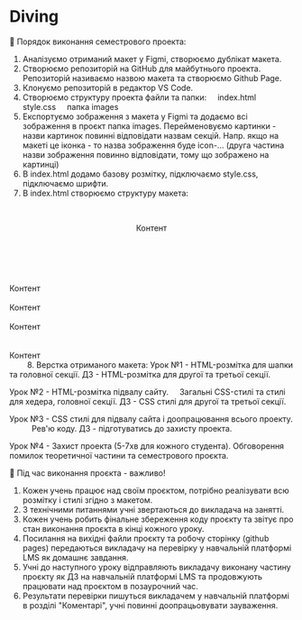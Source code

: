 # Diving

📌  Порядок виконання семестрового проекта: 
1. Аналізуємо отриманий макет у Figmi, створюємо дублікат макета.
2. Створюємо репозиторій на GitHub для майбутнього проекта. Репозиторій називаємо назвою макета та створюємо Github Page.
3. Клонуємо репозиторій в редактор VS Code.
4. Створюємо структуру проекта файли та папки:
    index.html
    style.css
    папка images 
5. Експортуємо зображення з макета у Figmi та додаємо всі зображення в проєкт папка images. Перейменовуємо картинки - назви картинок повинні відповідати назвам секцій. 
Напр. якщо на макеті це іконка - то назва зображення буде icon-... (друга частина назви зображення повинно відповідати, тому що зображено на картинці)
6. В index.html додамо базову розмітку, підключаємо style.css, підключаємо шрифти.
7. В index.html створюємо структуру макета:

        <header>Контент</header> 
        <main>
            <section>Контент</section>
            <section>Контент</section>
            <section>Контент</section>
        </main>
        <footer>Контент</footer>
        
8. Верстка отриманого макета:
Урок №1 - НTML-розмітка для шапки та головної секції. 
ДЗ - НTML-розмітка для другої та третьої секції.

Урок №2 - НTML-розмітка підвалу сайту. 
    Загальні СSS-стилі та стилі для хедера, головної секції. 
ДЗ - СSS стилі для другої та третьої секції.


Урок №3 - СSS стилі для підвалу сайта і доопрацювання всього проекту. 
          Рев'ю коду.
ДЗ - підготуватись до захисту проекта.

Урок №4 - Захист проекта (5-7хв для кожного студента). Обговорення помилок теоретичної частини та семестрового проєкта. 

📌   Під час виконання проєкта - важливо! 
1. Кожен учень працює над своїм проєктом, потрібно реалізувати всю розмітку і стилі згідно з макетом.
2. З технічними питаннями учні звертаються до викладача на занятті.
3. Кожен учень робить фінальне збереження коду проєкту та звітує про стан виконання проєкта в кінці кожного уроку.
4. Посилання на вихідні файли проєкту та робочу сторінку (github pages) передаються викладачу на перевірку у навчальній платформі LMS як домашнє завдання.
5. Учні до наступного уроку відправляють викладачу виконану частину проєкту як ДЗ на навчальній платформі LMS та продовжують працювати над проєктом в позаурочний час.
6. Результати перевірки пишуться викладачем у навчальній платформі в розділі "Коментарі", учні повинні доопрацьовувати зауваження.